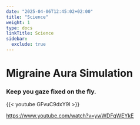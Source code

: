 ```yaml
---
date: "2025-04-06T12:45:02+02:00"
title: "Science"
weight: 1
type: docs
linkTitle: Science
sidebar:
  exclude: true
---
```


# Migraine Aura Simulation

### **Keep you gaze fixed on the fly.**

{{< youtube GFvuC9dxY9I >}}

https://www.youtube.com/watch?v=ywWDFqWEYkE
